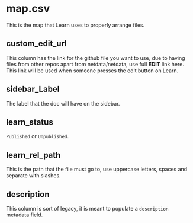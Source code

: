 # map.csv

This is the map that Learn uses to properly arrange files.

## custom_edit_url

This column has the link for the github file you want to use, due to having files from other repos apart from netdata/netdata, use full **EDIT** link here. This link will be used when someone presses the edit button on Learn.

## sidebar_Label

The label that the doc will have on the sidebar.

## learn_status

`Published` or `Unpublished`.

## learn_rel_path

This is the path that the file must go to, use uppercase letters, spaces and separate with slashes.

## description

This column is sort of legacy, it is meant to populate a `description` metadata field.
